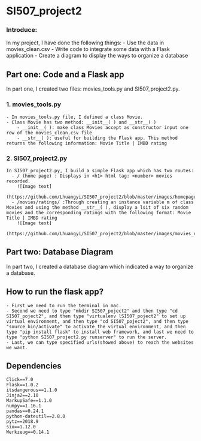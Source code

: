 # SI507_project2
### Introduce: 
   In my project, I have done the following things:
    - Use the data in movies_clean.csv
    - Write code to integrate some data with a Flask application
    - Create a diagram to display the ways to organize a database
    
## Part one: Code and a Flask app
   In part one, I created two files: movies_tools.py and SI507_project2.py.
### 1. movies_tools.py
    - In movies_tools.py file, I defined a class Movie.
    - Class Movie has two method: __init__( ) and __str__( )
        - __init__( ): make class Movies accept as constructor input one row of the movies_clean.csv file 
        - __str__( ): useful for building the Flask app. This method returns the following information: Movie Title | IMBD rating
  
### 2. SI507_project2.py
    In SI507_project2.py, I build a simple Flask app which has two routes:
      - / (home page) : Displays in <h1> html tag: <number> movies recorded. 
        ![Image text]
        (https://github.com/Lhuangyi/SI507_project2/blob/master/images/homepage.png)
      - /movies/ratings/ :Through creating an instance variable m of class Movies and using the method __str__( ), display a lsit of six random movies and the corresponding ratings with the following format: Movie Title | IMBD rating
        ![Image text]
        (https://github.com/Lhuangyi/SI507_project2/blob/master/images/movies_ratings_page.png)
      
      

## Part two: Database Diagram
   In part two, I created a database diagram which indicated a way to organize a database.
## How to run the flask app?
    - First we need to run the terminal in mac.
    - Second we need to type "mkdir SI507_poject2" and then type "cd SI507_poject2", and then type "virtualenv lSI507_poject2" to set up virtual environment, and then type "cd SI507_poject2", and then type "source bin/activate" to activate the virtual environment, and then type "pip install flask" to install web framework, and last we need to type "python SI507_project2.py runserver" to run the server.
    - Last, we can type specified urls(showed above) to reach the websites we want.
   
## Dependencies
    Click==7.0
    Flask==1.0.2
    itsdangerous==1.1.0
    Jinja2==2.10
    MarkupSafe==1.1.0
    numpy==1.16.1
    pandas==0.24.1
    python-dateutil==2.8.0
    pytz==2018.9
    six==1.12.0
    Werkzeug==0.14.1
